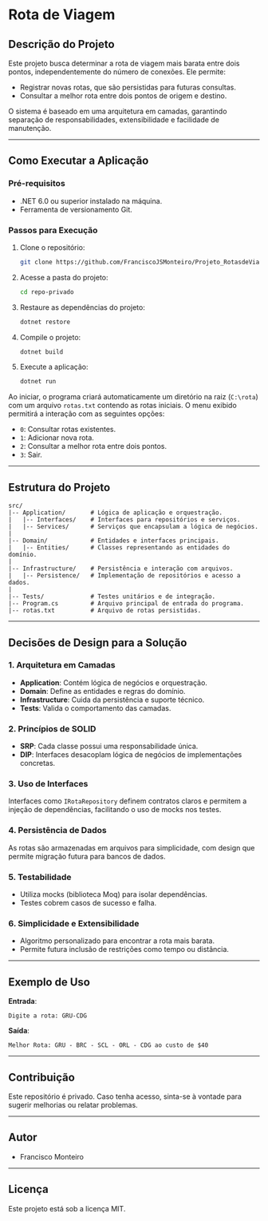 # Rota de Viagem

## Descrição do Projeto
Este projeto busca determinar a rota de viagem mais barata entre dois pontos, independentemente do número de conexões. Ele permite:

- Registrar novas rotas, que são persistidas para futuras consultas.
- Consultar a melhor rota entre dois pontos de origem e destino.

O sistema é baseado em uma arquitetura em camadas, garantindo separação de responsabilidades, extensibilidade e facilidade de manutenção.

---

## Como Executar a Aplicação

### Pré-requisitos
- .NET 6.0 ou superior instalado na máquina.
- Ferramenta de versionamento Git.

### Passos para Execução
1. Clone o repositório:
   ```bash
   git clone https://github.com/FranciscoJSMonteiro/Projeto_RotasdeViagem.git
   ```

2. Acesse a pasta do projeto:
   ```bash
   cd repo-privado
   ```

3. Restaure as dependências do projeto:
   ```bash
   dotnet restore
   ```

4. Compile o projeto:
   ```bash
   dotnet build
   ```

5. Execute a aplicação:
   ```bash
   dotnet run
   ```

Ao iniciar, o programa criará automaticamente um diretório na raiz (`C:\rota`) com um arquivo `rotas.txt` contendo as rotas iniciais. O menu exibido permitirá a interação com as seguintes opções:

- `0`: Consultar rotas existentes.
- `1`: Adicionar nova rota.
- `2`: Consultar a melhor rota entre dois pontos.
- `3`: Sair.

---

## Estrutura do Projeto

```plaintext
src/
|-- Application/       # Lógica de aplicação e orquestração.
|   |-- Interfaces/    # Interfaces para repositórios e serviços.
|   |-- Services/      # Serviços que encapsulam a lógica de negócios.
|
|-- Domain/            # Entidades e interfaces principais.
|   |-- Entities/      # Classes representando as entidades do domínio.
|
|-- Infrastructure/    # Persistência e interação com arquivos.
|   |-- Persistence/   # Implementação de repositórios e acesso a dados.
|
|-- Tests/             # Testes unitários e de integração.
|-- Program.cs         # Arquivo principal de entrada do programa.
|-- rotas.txt          # Arquivo de rotas persistidas.
```

---

## Decisões de Design para a Solução

### 1. Arquitetura em Camadas
- **Application**: Contém lógica de negócios e orquestração.
- **Domain**: Define as entidades e regras do domínio.
- **Infrastructure**: Cuida da persistência e suporte técnico.
- **Tests**: Valida o comportamento das camadas.

### 2. Princípios de SOLID
- **SRP**: Cada classe possui uma responsabilidade única.
- **DIP**: Interfaces desacoplam lógica de negócios de implementações concretas.

### 3. Uso de Interfaces
Interfaces como `IRotaRepository` definem contratos claros e permitem a injeção de dependências, facilitando o uso de mocks nos testes.

### 4. Persistência de Dados
As rotas são armazenadas em arquivos para simplicidade, com design que permite migração futura para bancos de dados.

### 5. Testabilidade
- Utiliza mocks (biblioteca Moq) para isolar dependências.
- Testes cobrem casos de sucesso e falha.

### 6. Simplicidade e Extensibilidade
- Algoritmo personalizado para encontrar a rota mais barata.
- Permite futura inclusão de restrições como tempo ou distância.

---

## Exemplo de Uso

**Entrada**:
```
Digite a rota: GRU-CDG
```

**Saída**:
```
Melhor Rota: GRU - BRC - SCL - ORL - CDG ao custo de $40
```

---

## Contribuição
Este repositório é privado. Caso tenha acesso, sinta-se à vontade para sugerir melhorias ou relatar problemas.

---

## Autor
- Francisco Monteiro

---

## Licença
Este projeto está sob a licença MIT.
